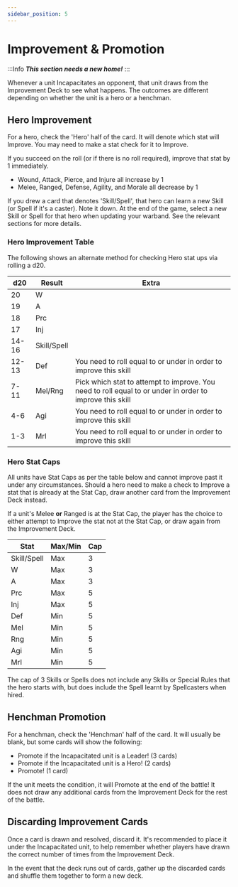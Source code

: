 ```yaml
---
sidebar_position: 5
---
```

# Improvement & Promotion

:::Info
***This section needs a new home!***
:::

Whenever a unit Incapacitates an opponent, that unit draws from the Improvement Deck to see what happens. The outcomes are different depending on whether the unit is a hero or a henchman.


## Hero Improvement

For a hero, check the 'Hero' half of the card. It will denote which stat will Improve. You may need to make a stat check for it to Improve.

If you succeed on the roll (or if there is no roll required), improve that stat by 1 immediately.

* Wound, Attack, Pierce, and Injure all increase by 1
* Melee, Ranged, Defense, Agility, and Morale all decrease by 1

If you drew a card that denotes 'Skill/Spell', that hero can learn a new Skill (or Spell if it's a caster). Note it down. At the end of the game, select a new Skill or Spell for that hero when updating your warband. See the relevant sections for more details.

### Hero Improvement Table

The following shows an alternate method for checking Hero stat ups via rolling a d20.

| d20   | Result      | Extra                                                                                                    |
| ----- | ----------- | -------------------------------------------------------------------------------------------------------- |
| 20    | W           |                                                                                                          |
| 19    | A           |                                                                                                          |
| 18    | Prc         |                                                                                                          |
| 17    | Inj         |                                                                                                          |
| 14-16 | Skill/Spell |                                                                                                          |
| 12-13 | Def         | You need to roll equal to or under in order to improve this skill                                        |
| 7-11  | Mel/Rng     | Pick which stat to attempt to improve. You need to roll equal to or under in order to improve this skill |
| 4-6   | Agi         | You need to roll equal to or under in order to improve this skill                                        |
| 1-3   | Mrl         | You need to roll equal to or under in order to improve this skill                                        |

### Hero Stat Caps

All units have Stat Caps as per the table below and cannot improve past it under any circumstances. Should a hero need to make a check to Improve a stat that is already at the Stat Cap, draw another card from the Improvement Deck instead.

If a unit's Melee **or** Ranged is at the Stat Cap, the player has the choice to either attempt to Improve the stat not at the Stat Cap, or draw again from the Improvement Deck.

| Stat        | Max/Min | Cap |
| ----------- | ------- | --- |
| Skill/Spell | Max     | 3   |
| W           | Max     | 3   |
| A           | Max     | 3   |
| Prc         | Max     | 5   |
| Inj         | Max     | 5   |
| Def         | Min     | 5   |
| Mel         | Min     | 5   |
| Rng         | Min     | 5   |
| Agi         | Min     | 5   |
| Mrl         | Min     | 5   |

The cap of 3 Skills or Spells does not include any Skills or Special Rules that the hero starts with, but does include the Spell learnt by Spellcasters when hired.


## Henchman Promotion

For a henchman, check the 'Henchman' half of the card. It will usually be blank, but some cards will show the following:

* Promote if the Incapacitated unit is a Leader! (3 cards)
* Promote if the Incapacitated unit is a Hero! (2 cards)
* Promote! (1 card)

If the unit meets the condition, it will Promote at the end of the battle! It does not draw any additional cards from the Improvement Deck for the rest of the battle.


## Discarding Improvement Cards

Once a card is drawn and resolved, discard it. It's recommended to place it under the Incapacitated unit, to help remember whether players have drawn the correct number of times from the Improvement Deck.

In the event that the deck runs out of cards, gather up the discarded cards and shuffle them together to form a new deck.